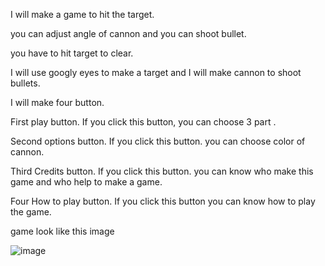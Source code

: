 I will make a game to hit the target.

you can adjust angle of cannon and you can shoot bullet. 

 you have to hit target to clear. 
 
I will use googly eyes to make a target and I will make cannon to shoot bullets.

I will make four button. 

First play button. If you click this button, you can choose 3 part .

Second options button. If you click this button. you can choose color of cannon.

Third Credits button. If you click this button. you can know who make this game and who help to make a game.

Four How to play button. If you click this button you can know how to play the game.

game look like this image 

![image](https://user-images.githubusercontent.com/65002076/87440361-d73a3c00-c62c-11ea-87c7-77060757a428.png)
